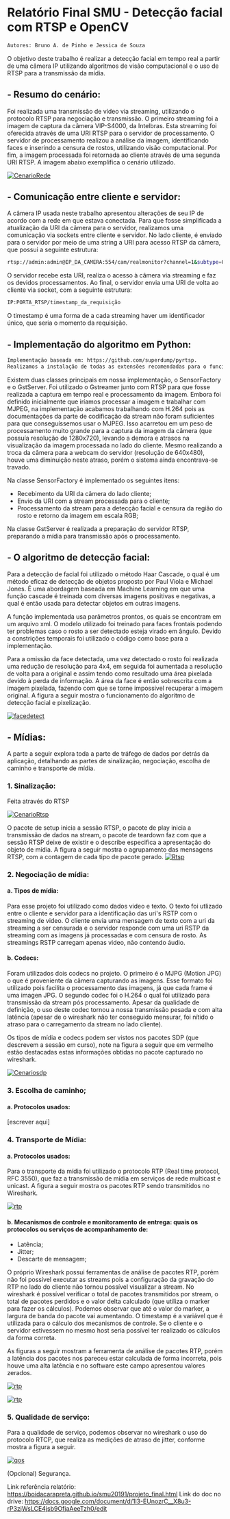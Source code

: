# Relatório Final SMU - Detecção facial com RTSP e OpenCV

```sh
Autores: Bruno A. de Pinho e Jessica de Souza
```

O objetivo deste trabalho é realizar a detecção facial em tempo real a partir de uma câmera IP utilizando algoritmos de visão computacional e o uso de RTSP para a transmissão da mídia.

## - Resumo do cenário:
Foi realizada uma transmissão de vídeo via streaming, utilizando o protocolo RTSP para negociação e transmissão. O primeiro streaming foi a imagem de captura da câmera VIP-S4000, da Intelbras. Esta streaming foi oferecida através de uma URI RTSP para o servidor de processamento. O servidor de processamento realizou a análise da imagem, identificando faces e inserindo a censura de rostos, utilizando visão computacional. Por fim, a imagem processada foi retornada ao cliente através de uma segunda URI RTSP. A imagem abaixo exemplifica o cenário utilizado.
 

[![CenarioRede](https://github.com/jessicasouzajds/SMU/blob/face_detect/Images/cenario.png)](https://github.com/jessicasouzajds/SMU/blob/face_detect/Images/cenario.png) 
 
## - Comunicação entre cliente e servidor:

A câmera IP usada neste trabalho apresentou alterações de seu IP de acordo com a rede em que estava conectada. Para que fosse simplificada a atualização da URI da câmera para o servidor, realizamos uma comunicação via sockets entre cliente e servidor. No lado cliente, é enviado para o servidor por meio de uma string a URI para acesso RTSP da câmera, que possui a seguinte estrutura:

```sh
rtsp://admin:admin@IP_DA_CAMERA:554/cam/realmonitor?channel=1&subtype=0
```
O servidor recebe esta URI, realiza o acesso à câmera via streaming e faz os devidos processamentos. Ao final, o servidor envia uma URI de volta ao cliente via socket, com a seguinte estrutura:

```sh
IP:PORTA_RTSP/timestamp_da_requisição
```
O timestamp é uma forma de a cada streaming haver um identificador único, que seria o momento da requisição.

## - Implementação do algoritmo em Python:

```sh
Implementação baseada em: https://github.com/superdump/pyrtsp.
Realizamos a instalação de todas as extensões recomendadas para o funcionamento do programa.
```

Existem duas classes principais em nossa implementação, o SensorFactory e o GstServer. Foi utilizado o Gstreamer junto com RTSP para que fosse realizada a captura em tempo real e processamento da imagem. Embora foi definido inicialmente que iríamos processar a imagem e trabalhar com MJPEG, na implementação acabamos trabalhando com H.264 pois as documentações da parte de codificação da stream não foram suficientes para que conseguíssemos usar o MJPEG. Isso acarretou em um peso de processamento muito grande para a captura da imagem da câmera (que possuía resolução de 1280x720), levando a demora e atrasos na visualização da imagem processada no lado do cliente. Mesmo realizando a troca da câmera para a webcam do servidor (resolução de 640x480), houve uma diminuição neste atraso, porém o sistema ainda encontrava-se travado.

Na classe SensorFactory é implementado os seguintes itens:
- Recebimento da URI da câmera do lado cliente;
- Envio da URI com a stream processada para o cliente;
- Processamento da stream para a detecção facial e censura da região do rosto e retorno da imagem em escala RGB;

Na classe GstServer é realizada a preparação do servidor RTSP, preparando a mídia para transmissão após o processamento.


## - O algoritmo de detecção facial:

Para a detecção de facial foi utilizado o método Haar Cascade, o qual é um método eficaz de detecção de objetos proposto por Paul Viola e Michael Jones. É uma abordagem baseada em Machine Learning em que uma função cascade é treinada com diversas imagens positivas e negativas, a qual é então usada para detectar objetos em outras imagens.

A função implementada usa parâmetros prontos, os quais se encontram em um arquivo xml. O modelo utilizado foi treinado para faces frontais podendo ter problemas caso o rosto a ser detectado esteja virado em ângulo. Devido a constrições temporais foi utilizado o código como base para a implementação.

Para a omissão da face detectada, uma vez detectado o rosto foi realizada uma redução de resolução para 4x4, em seguida foi aumentada a resolução de volta para a original e assim tendo como resultado uma área pixelada devido à perda de informação. A área da face é então sobrescrita com a imagem pixelada, fazendo com que se torne impossivel recuperar a imagem original. A figura a seguir mostra o funcionamento do algoritmo de detecção facial e pixelização.

[![facedetect](https://github.com/jessicasouzajds/SMU/blob/face_detect/Images/face-detect.png)](https://github.com/jessicasouzajds/SMU/blob/face_detect/Images/face-detect.png) 


## - Mídias:

A parte a seguir explora toda a parte de tráfego de dados por detrás da aplicação, detalhando as partes de sinalização, negociação, escolha de caminho e transporte de mídia.

### 1. Sinalização:
Feita através do RTSP

[![CenarioRtsp](https://github.com/jessicasouzajds/SMU/blob/face_detect/Images/wire-rtsp.PNG)](https://github.com/jessicasouzajds/SMU/blob/face_detect/Images/wire-rtsp.PNG) 

O pacote de setup inicia a sessão RTSP, o pacote de play inicia a transmissão de dados na stream, o pacote de teardown faz com que a sessão RTSP deixe de existir e o describe especifica a apresentação do objeto de mídia. A figura a seguir mostra o agrupamento das mensagens RTSP, com a contagem de cada tipo de pacote gerado. 
[![Rtsp](https://github.com/jessicasouzajds/SMU/blob/face_detect/Images/rtspp.PNG)](https://github.com/jessicasouzajds/SMU/blob/face_detect/Images/rtspp.PNG) 


### 2. Negociação de mídia:

#### a. Tipos de mídia:
Para esse projeto foi utilizado como dados video e texto. O texto foi utlizado entre o cliente e servidor para a identificação das uri's RSTP com o streaming de video. O cliente envia uma mensagem de texto com a uri da streaming a ser censurada e o servidor responde com uma uri RSTP da streaming com as imagens já processadas e com censura de rosto. As streamings RSTP carregam apenas video, não contendo áudio.

#### b. Codecs: 
Foram utilizados dois codecs no projeto. O primeiro é o MJPG (Motion JPG) o que é proveniente da câmera capturando as imagens. Esse formato foi utilizado pois facilita o processamento das imagens, já que cada frame é uma imagen JPG. O segundo codec foi o H.264 o qual foi utilizado para transmissão da stream pós processamento. Apesar da qualidade de definição, o uso deste codec tornou a nossa transmissão pesada e com alta latência (apesar de o wireshark não ter conseguido mensurar, foi nítido o atraso para o carregamento da stream no lado cliente).

Os tipos de mídia e codecs podem ser vistos nos pacotes SDP (que descrevem a sessão em curso), note na figura a seguir que em vermelho estão destacadas estas informações obtidas no pacote capturado no wireshark.

[![Cenariosdp](https://github.com/jessicasouzajds/SMU/blob/face_detect/Images/wire-sdp.PNG)](https://github.com/jessicasouzajds/SMU/blob/face_detect/Images/wire-sdp.PNG) 



### 3. Escolha de caminho;

#### a. Protocolos usados:
[escrever aqui]



### 4. Transporte de Mídia:

#### a. Protocolos usados: 
Para o transporte da mídia foi utilizado o protocolo RTP (Real time protocol, RFC 3550), que faz a transmissão de mídia em serviços de rede multicast e unicast. A figura a seguir mostra os pacotes RTP sendo transmitidos no Wireshark.

[![rtp](https://github.com/jessicasouzajds/SMU/blob/face_detect/Images/rtp.PNG)](https://github.com/jessicasouzajds/SMU/blob/face_detect/Images/rtp.PNG) 

#### b. Mecanismos de controle e monitoramento de entrega: quais os protocolos ou serviços de acompanhamento de:
- Latência;
-  Jitter; 
- Descarte de mensagem;

O próprio Wireshark possui ferramentas de análise de pacotes RTP, porém não foi possível executar as streams pois a configuração da gravação do RTP no lado do cliente não tornou possível visualizar a stream. No wireshark é possível verificar o total de pacotes transmitidos por stream, o total de pacotes perdidos e o valor delta calculado (que utiliza o marker para fazer os cálculos). Podemos observar que até o valor do marker, a largura de banda do pacote vai aumentando. O timestamp é a variável que é utilizada para o cálculo dos mecanismos de controle. Se o cliente e o servidor estivessem no mesmo host seria possível ter realizado os cálculos da forma correta.

As figuras a seguir mostram a ferramenta de análise de pacotes RTP, porém a latência dos pacotes nos pareceu estar calculada de forma incorreta, pois houve uma alta latência e no software este campo apresentou valores zerados.


[![rtp](https://github.com/jessicasouzajds/SMU/blob/face_detect/Images/wire-rtp1.PNG)](https://github.com/jessicasouzajds/SMU/blob/face_detect/Images/rtp.PNG) 

   
[![rtp](https://github.com/jessicasouzajds/SMU/blob/face_detect/Images/wire-rtp2.PNG)](https://github.com/jessicasouzajds/SMU/blob/face_detect/Images/rtp.PNG) 



### 5. Qualidade de serviço:

Para a qualidade de serviço, podemos observar no wireshark o uso do protocolo RTCP, que realiza as medições de atraso de jitter, conforme mostra a figura a seguir.

[![qos](https://github.com/jessicasouzajds/SMU/blob/face_detect/Images/qos.PNG)](https://github.com/jessicasouzajds/SMU/blob/face_detect/Images/qos.PNG) 


(Opcional) Segurança.

Link referência relatório: https://boidacarapreta.github.io/smu20191/projeto_final.html
Link do doc no drive: https://docs.google.com/document/d/1l3-EUnozrC__X8u3-rP3zjWsLCE4jsb9OfjaAeeTzh0/edit
